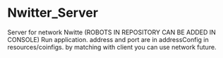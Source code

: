 # Nwitter_Server
Server for network Nwitte (ROBOTS IN REPOSITORY CAN BE ADDED IN CONSOLE)
Run application. address and port are in addressConfig in resources/coinfigs. by matching with client you can use network future.
